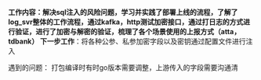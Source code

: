 

**工作内容：解决sql注入的风险问题，学习并实践了部署上线的流程，了解了log_svr整体的工作流程，通过kafka，http测试加密接口，通过打日志的方式进行验证，进行了加密与解密的验证，梳理了各个场景使用的上报方式（atta，tdbank）
下一步工作**：将各种公参、私参加密字段以及密钥通过配置文件进行注入

遇到的问题： 打包编译时有时go版本需要调整，上游传入的字段需要沟通清
